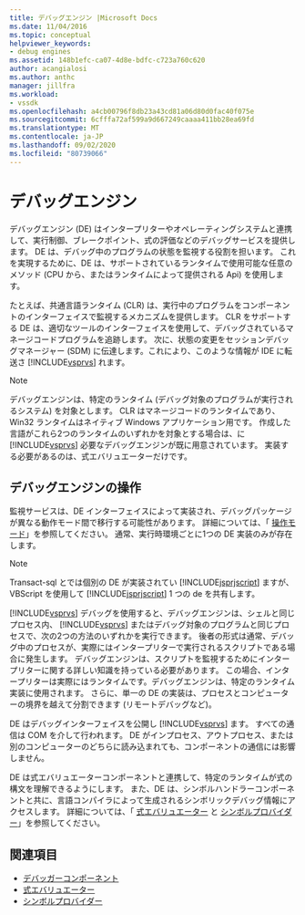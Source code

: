 ```yaml
---
title: デバッグエンジン |Microsoft Docs
ms.date: 11/04/2016
ms.topic: conceptual
helpviewer_keywords:
- debug engines
ms.assetid: 148b1efc-ca07-4d8e-bdfc-c723a760c620
author: acangialosi
ms.author: anthc
manager: jillfra
ms.workload:
- vssdk
ms.openlocfilehash: a4cb00796f8db23a43cd81a06d80d0fac40f075e
ms.sourcegitcommit: 6cfffa72af599a9d667249caaaa411bb28ea69fd
ms.translationtype: MT
ms.contentlocale: ja-JP
ms.lasthandoff: 09/02/2020
ms.locfileid: "80739066"
---
```

# <a name="debug-engine"></a>デバッグエンジン
デバッグエンジン (DE) はインタープリターやオペレーティングシステムと連携して、実行制御、ブレークポイント、式の評価などのデバッグサービスを提供します。 DE は、デバッグ中のプログラムの状態を監視する役割を担います。 これを実現するために、DE は、サポートされているランタイムで使用可能な任意のメソッド (CPU から、またはランタイムによって提供される Api) を使用します。

 たとえば、共通言語ランタイム (CLR) は、実行中のプログラムをコンポーネントのインターフェイスで監視するメカニズムを提供します。 CLR をサポートする DE は、適切なツールのインターフェイスを使用して、デバッグされているマネージコードプログラムを追跡します。 次に、状態の変更をセッションデバッグマネージャー (SDM) に伝達します。これにより、このような情報が IDE に転送さ [!INCLUDE[vsprvs](../../code-quality/includes/vsprvs_md.md)] れます。

> [!NOTE]
> デバッグエンジンは、特定のランタイム (デバッグ対象のプログラムが実行されるシステム) を対象とします。 CLR はマネージコードのランタイムであり、Win32 ランタイムはネイティブ Windows アプリケーション用です。 作成した言語がこれら2つのランタイムのいずれかを対象とする場合は、に [!INCLUDE[vsprvs](../../code-quality/includes/vsprvs_md.md)] 必要なデバッグエンジンが既に用意されています。 実装する必要があるのは、式エバリュエーターだけです。

## <a name="debug-engine-operation"></a>デバッグエンジンの操作
 監視サービスは、DE インターフェイスによって実装され、デバッグパッケージが異なる動作モード間で移行する可能性があります。 詳細については、「 [操作モード](../../extensibility/debugger/operational-modes.md)」を参照してください。 通常、実行時環境ごとに1つの DE 実装のみが存在します。

> [!NOTE]
> Transact-sql とでは個別の DE が実装されてい [!INCLUDE[jsprjscript](../../debugger/debug-interface-access/includes/jsprjscript_md.md)] ますが、VBScript を使用して [!INCLUDE[jsprjscript](../../debugger/debug-interface-access/includes/jsprjscript_md.md)] 1 つの de を共有します。

 [!INCLUDE[vsprvs](../../code-quality/includes/vsprvs_md.md)] デバッグを使用すると、デバッグエンジンは、シェルと同じプロセス内、 [!INCLUDE[vsprvs](../../code-quality/includes/vsprvs_md.md)] またはデバッグ対象のプログラムと同じプロセスで、次の2つの方法のいずれかを実行できます。 後者の形式は通常、デバッグ中のプロセスが、実際にはインタープリターで実行されるスクリプトである場合に発生します。 デバッグエンジンは、スクリプトを監視するためにインタープリターに関する詳しい知識を持っている必要があります。 この場合、インタープリターは実際にはランタイムです。デバッグエンジンは、特定のランタイム実装に使用されます。 さらに、単一の DE の実装は、プロセスとコンピューターの境界を越えて分割できます (リモートデバッグなど)。

 DE はデバッグインターフェイスを公開し [!INCLUDE[vsprvs](../../code-quality/includes/vsprvs_md.md)] ます。 すべての通信は COM を介して行われます。 DE がインプロセス、アウトプロセス、または別のコンピューターのどちらに読み込まれても、コンポーネントの通信には影響しません。

 DE は式エバリュエーターコンポーネントと連携して、特定のランタイムが式の構文を理解できるようにします。 また、DE は、シンボルハンドラーコンポーネントと共に、言語コンパイラによって生成されるシンボリックデバッグ情報にアクセスします。 詳細については、「 [式エバリュエーター](../../extensibility/debugger/expression-evaluator.md) と [シンボルプロバイダー](../../extensibility/debugger/symbol-provider.md)」を参照してください。

## <a name="see-also"></a>関連項目
- [デバッガーコンポーネント](../../extensibility/debugger/debugger-components.md)
- [式エバリュエーター](../../extensibility/debugger/expression-evaluator.md)
- [シンボルプロバイダー](../../extensibility/debugger/symbol-provider.md)
